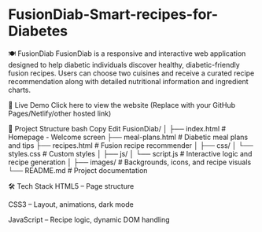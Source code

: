 # FusionDiab-Smart-recipes-for-Diabetes
🍽️ FusionDiab
FusionDiab is a responsive and interactive web application designed to help diabetic individuals discover healthy, diabetic-friendly fusion recipes. Users can choose two cuisines and receive a curated recipe recommendation along with detailed nutritional information and ingredient charts.

🔗 Live Demo
Click here to view the website (Replace with your GitHub Pages/Netlify/other hosted link)

📁 Project Structure
bash
Copy
Edit
FusionDiab/
│
├── index.html          # Homepage - Welcome screen
├── meal-plans.html     # Diabetic meal plans and tips
├── recipes.html        # Fusion recipe recommender
│
├── css/
│   └── styles.css      # Custom styles
│
├── js/
│   └── script.js       # Interactive logic and recipe generation
│
├── images/             # Backgrounds, icons, and recipe visuals
└── README.md           # Project documentation


🛠️ Tech Stack
HTML5 – Page structure

CSS3 – Layout, animations, dark mode

JavaScript – Recipe logic, dynamic DOM handling



